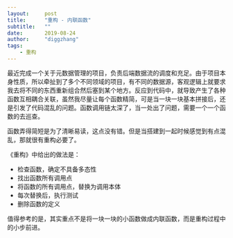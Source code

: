 ```yaml
---
layout:     post
title:      "重构 - 内联函数"
subtitle:   ""
date:       2019-08-24
author:     "diggzhang"
tags:
    - 重构
---
```


最近完成一个关于元数据管理的项目，负责后端数据流的调度和充足。由于项目本身性质，所以牵扯到了多个不同领域的项目，有不同的数据源，客观逻辑上就要求我去将不同的东西重新组合然后塞到某个地方。反应到代码中，就导致产生了各种函数互相耦合关联，虽然我尽量让每个函数精简，可是当一块一块基本拼接后，还是引发了代码混乱的问题。函数调用链太深了，当一处出了问题，需要一个一个函数的去巡查。

函数弄得简短是为了清晰易读，这点没有错。但是当搭建到一起时候感觉到有点混乱，那就很有重构必要了。

《重构》中给出的做法是：

- 检查函数，确定不具备多态性
- 找出函数所有调用点
- 将函数的所有调用点，替换为调用本体
- 每次替换后，执行测试
- 删除函数的定义

值得参考的是，其实重点不是将一块一块的小函数做成内联函数，而是重构过程中的小步前进。